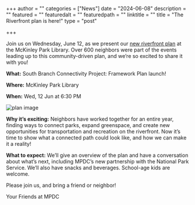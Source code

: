 +++
author = ""
categories = ["News"]
date = "2024-06-08"
description = ""
featured = ""
featuredalt = ""
featuredpath = ""
linktitle = ""
title = "The Riverfront plan is here!"
type = "post"

+++ 

Join us on Wednesday, June 12, as we present our [new riverfront plan](https://drive.google.com/file/d/16KlWoSpr6mFV42jsHN469gbfLROch0_9/view?usp=sharing) at the McKinley Park Library.  Over 600 neighbors were part of the events leading up to this community-driven plan, and we’re so excited to share it with you! 

**What:** South Branch Connectivity Project: Framework Plan launch!

**Where:**  McKinley Park Library

**When:** Wed, 12 Jun at 6:30 PM 

![plan image](/images/events/SouthBranchConnectivityPlanCoverImage.png)

**Why it’s exciting:**  Neighbors have worked together for an entire year, finding ways to connect parks, expand greenspace, and create new opportunities for transportation and recreation on the riverfront. Now it’s time to show what a connected path could look like, and how we can make it a reality!

**What to expect:** We’ll give an overview of the plan and have a conversation about what’s next, including MPDC’s new partnership with the National Park Service. We’ll also have snacks and beverages. School-age kids are welcome. 

Please join us, and bring a friend or neighbor!

Your Friends at MPDC









